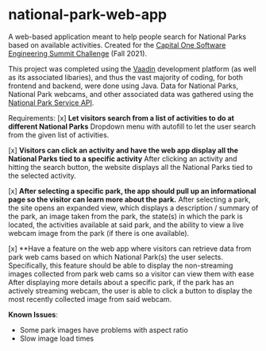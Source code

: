 # national-park-web-app
A web-based application meant to help people search for National Parks based on available activities. Created for the [Capital One Software Engineering Summit Challenge](https://www.mindsumo.com/contests/capital-one-engineering-summit-national-parks) (Fall 2021). 

This project was completed using the [Vaadin](https://vaadin.com/) development platform (as well as its associated libaries), and thus the vast majority of coding, for both frontend and backend, were done using Java. Data for National Parks, National Park webcams, and other associated data was gathered using the [National Park Service API](https://www.nps.gov/subjects/developer/api-documentation.htm#/).

Requirements:
[x] **Let visitors search from a list of activities to do at different National Parks**
Dropdown menu with autofill to let the user search from the given list of activities.

[x] **Visitors can click an activity and have the web app display all the National Parks tied to a specific activity**
After clicking an activity and hitting the search button, the website displays all the National Parks tied to the selected activity.


[x] **After selecting a specific park, the app should pull up an informational page so the visitor can learn more about the park.**
After selecting a park, the site opens an expanded view, which displays a description / summary of the park, an image taken from the park, the state(s) in which the park is located, the activities available at said park, and the ability to view a live webcam image from the park (if there is one available).

[x] **Have a feature on the web app where visitors can retrieve data from park web cams based on which National Park(s) the user selects. Specifically, this feature should be able to display the non-streaming images collected from park web cams so a visitor can view them with ease
After displaying more details about a specific park, if the park has an actively streaming webcam, the user is able to click a button to display the most recently collected image from said webcam. 

**Known Issues**:
- Some park images have problems with aspect ratio
- Slow image load times
